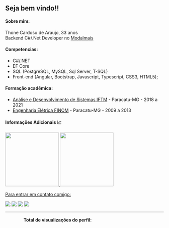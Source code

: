 
## Seja bem vindo!!


#### Sobre mim:
Thone Cardoso de Araujo, 33 anos  
Backend C#/.Net Developer no [Modalmais](https://www.modalmais.com.br/ "Modalmais Homepage") 
#### Competencias:
- C#/.NET
- EF Core
- SQL (PostgreSQL, MySQL, Sql Server, T-SQL)
- Front-end (Angular, Bootstrap, Javascript, Typescript, CSS3, HTML5);
#### Formação acadêmica:
- [Análise e Desenvolvimento de Sistemas IFTM](https://iftm.edu.br "IFTM Homepage") - Paracatu-MG - 2018 a 2021
- [Engenharia Elétrica
  FINOM](https://www.finom.edu.br "FINOM Homepage") - Paracatu-MG - 2009 a 2013
  
#### **Informações Adicionais 📈**

<div>
  <a href="https://github.com/thonecardoso">
  <img height="170em" src="https://github-readme-streak-stats.herokuapp.com?user=thonecardoso&hide_border=true"/>
  <img height="170em" src="https://github-readme-stats.vercel.app/api/top-langs/?username=thonecardoso&layout=compact"/>
</div>
          

Para entrar em contato comigo:

<p align="left">
  <a href="mailto:thonecardoso@gmail.com" alt="Gmail" target="_blank">
  <img src="https://img.shields.io/badge/-Gmail-FF0000?style=flat-square&labelColor=FF0000&logo=gmail&logoColor=white" /></a>

  <a href="https://www.linkedin.com/in/thonecardoso" alt="Linkedin" target="_blank">
  <img src="https://img.shields.io/badge/-Linkedin-0e76a8?style=flat-square&logo=Linkedin&logoColor=white" /></a>
  


  <a href="https://www.facebook.com/thone.cardoso" alt="Facebook" target="_blank">
  <img src="https://img.shields.io/badge/-Facebook-3b5998?style=flat-square&labelColor=3b5998&logo=facebook&logoColor=white" /></a>

  <a href="https://www.instagram.com/thonecardoso" alt="Instagram" target="_blank">
  <img src="https://img.shields.io/badge/-Instagram-DF0174?style=flat-square&labelColor=DF0174&logo=instagram&logoColor=white" /></a>
</p>  

<hr>
<div align="center">
<label><b>Total de visualizações do perfil: &ensp;&ensp;</b></label>
<img width="150px" height="16px" src="https://profile-counter.glitch.me/thonecardoso/count.svg" />
</div>
